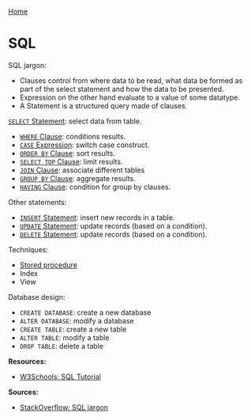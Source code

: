 [Home](../../README.md)

# SQL

SQL jargon:
- Clauses control from where data to be read, what data be formed as part of the select statement and how the data to be presented.
- Expression on the other hand evaluate to a value of some datatype.
- A Statement is a structured query made of clauses.

[`SELECT` Statement](./select.md): select data from table.
- [`WHERE` Clause](./where.md): conditions results.
- [`CASE` Expression](./case): switch case construct.
- [`ORDER BY` Clause](./order-by.md): sort results.
- [`SELECT TOP` Clause](./select-top.md): limit results.
- [`JOIN` Clause](./join.md): associate different tables
- [`GROUP BY` Clause](./group-by.md): aggregate results.
- [`HAVING` Clause](./having): condition for group by clauses.

Other statements:
- [`INSERT` Statement](./insert.md): insert new records in a table.
- [`UPDATE` Statement](./update.md): update records (based on a condition).
- [`DELETE` Statement](./delete.md): update records (based on a condition).

Techniques:
- [Stored procedure](./stored-procedure.md)
- Index
- View
<!-- - `CREATE INDEX`: create an index (search key)
- `DROP INDEX`: delete an index -->

Database design:
- `CREATE DATABASE`: create a new database
- `ALTER DATABASE`: modify a database
- `CREATE TABLE`: create a new table
- `ALTER TABLE`: modify a table
- `DROP TABLE`: delete a table


**Resources:**
- [W3Schools: SQL Tutorial](https://www.w3schools.com/sql/default.asp)

**Sources:**
- [StackOverflow: SQL jargon](https://stackoverflow.com/questions/34131071/sql-clause-vs-expression-terms)
